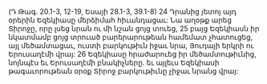 (Դ Թագ. 20.1-3, 12-19, Եսայի 28.1-3, 39.1-8)
24 Դրանից յետոյ այդ օրերին Եզեկիասը մերձիմահ հիւանդացաւ: Նա աղօթք արեց Տիրոջը, որը լսեց նրան ու մի նշան ցոյց տուեց, 25 բայց Եզեկիասն իր նկատմամբ ցոյց տրուած բարերարութեան համեմատ չհատուցեց, այլ մեծամտացաւ, ուստի բարկութիւն իջաւ նրա, Յուդայի երկրի ու Երուսաղէմի վրայ: 26 Եզեկիասը հրաժարուեց իր մեծամտութիւնից, նոյնպէս եւ Երուսաղէմի բնակիչները. եւ այլեւս Եզեկիասի թագաւորութեան օրօք Տիրոջ բարկութիւնը չիջաւ նրանց վրայ:
